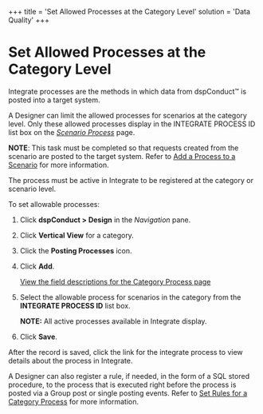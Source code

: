 +++
title = 'Set Allowed Processes at the Category Level'
solution = 'Data Quality'
+++

# Set Allowed Processes at the Category Level

Integrate processes are the methods in which data from dspConduct™ is
posted into a target system.

A Designer can limit the allowed processes for scenarios at the category
level. Only these allowed processes display in the INTEGRATE PROCESS ID
list box on the <span style="font-style: italic;">[Scenario
Process](../Page_Desc/Scenario_Process.htm)</span> page.

<span style="font-weight: bold;">NOTE</span>: This task must be
completed so that requests created from the scenario are posted to the
target system. Refer to [Add a Process to a
Scenario](Add_an_Integrate_Process_to_a_Scenario.htm) for more
information.

The process must be active in Integrate to be registered at the category
or scenario level.

To set allowable processes:

1.  Click <span style="font-weight: bold;">dspConduct \> Design</span>
    in the <span style="font-style: italic;">Navigation</span> pane.

2.  Click <span style="font-weight: bold;">Vertical View</span> for a
    category.

3.  Click the <span style="font-weight: bold;">Posting Processes</span>
    icon.

4.  Click <span style="font-weight: bold;">Add</span>.
    
    [View the field descriptions for the Category Process
    page](../Page_Desc/Category_Process.htm)

5.  Select the allowable process for scenarios in the category from
    the<span style="font-weight: bold;"> INTEGRATE PROCESS ID</span>
    list box.
    
    **NOTE:** All active processes available in Integrate display.

6.  Click <span style="font-weight: bold;">Save</span>.

After the record is saved, click the link for the integrate process to
view details about the process in Integrate.

A Designer can also register a rule, if needed, in the form of a SQL
stored procedure, to the process that is executed right before the
process is posted via a Group post or single posting events. Refer to
[Set Rules for a Category Process](Set_Rules_for_a_Category_Process.htm)
for more information.
